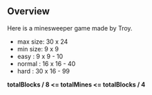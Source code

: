 ## Overview
Here is a minesweeper game made by Troy.

* max size: 30 x 24
* min size: 9 x 9
* easy : 9 x 9 - 10
* normal : 16 x 16 - 40
* hard : 30 x 16 - 99

**totalBlocks / 8 <= totalMines <= totalBlocks / 4**